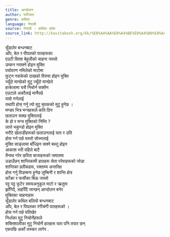 ```yaml
---
title: आन्दोलन
author: पारिजात
genre: कविता
language: नेपाली
source: नेपाली - कविता कोश
source_link: http://kavitakosh.org/kk/%E0%A4%AA%E0%A4%BE%E0%A4%B0%E0%A4%BF%E0%A4%9C%E0%A4%BE%E0%A4%A4
---
```


चुँडालेर बन्धनबाट  
आँप, बेल र पीपलको पातहरूका  
एउटी विवश बेहुलीको चाहना जस्तो  
उम्कन नसक्ने होइन मुक्ति  
पर्यावरण नमिलेको माटोमा  
फुट्न नसकेको दाखको विरुवा होइन मुक्ति  
ज्यूँदो मान्छेको मुटु ज्यूँदो मान्छेले  
हत्केलामा यसै निचोर्न सक्तैन  
एउटाले अर्कोलाई मार्नैपर्छ  
यसो गर्नलाई  
तथापि होस् गर्नु त्यो मुटु मृतकको मुटु हुनेछ ।  
मण्डप भित्र मन्त्रहरूले कति दिन  
छलाउन सक्छ मुक्तिलाई  
के हो र मन्त्र मुक्तिको निम्ति ?  
लात्ते भकुण्डो होइन मुक्ति  
भरौटे खेलाडीहरूको छलाउनलाई यता र उति  
होस गर्न पर्छ यस्तो सोच्नलाई  
मुक्ति साङ्लामा बाँधिइन सक्ने बस्तु होइन  
आकाश भरी पहिले बाटै  
तैनाथ गरेर छरिता बाजाहरूको जमातमा  
उडाउँछन् शान्तिकामी हातहरू सेता परेवाहरूको जोडा  
शान्तिका प्रतीकहरू, रक्ताम्य अन्तरिक्ष  
होस गर्नु विडम्बना हुनेछ लुम्बिनी र शान्ति क्षेत्र  
काँक्रा र फर्सीका बिऊ जस्तो  
पट्ट पट्ट फुटेर समयअनुकूल माटो र ऋतुमा  
झाँगिदै, लहरिँदै जान्छन् आन्दोलन बनेर  
मुक्तिका चाहनाहरू  
चुँडालेर कथित बलियो बन्धनबाट  
आँप, बेल र पिपलका रंगीचंगी पातहरूको ।  
होस गर्न पर्छ यतिखेर  
निर्धाका मुटु निचोर्नेहरूले  
शक्तिशालीका मुटु निचोर्ने हातहरू यता पनि तयार छन्  
एकपछि अर्को लस्कर लागेर .
